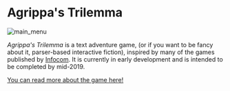 Agrippa's Trilemma
==================

![main_menu](https://raw.githubusercontent.com/wiki/EvanQuan/AgrippasTrilemma/main_menu.PNG)

*Agrippa's Trilemma* is a text adventure game, (or if you want to be fancy about
it, parser-based interactive fiction), inspired by many of the games published by [Infocom](https://en.wikipedia.org/wiki/Infocom). It is currently in early
development and is intended to be completed by mid-2019.

[You can read more about the game here!](https://github.com/EvanQuan/AgrippasTrilemma/wiki)
